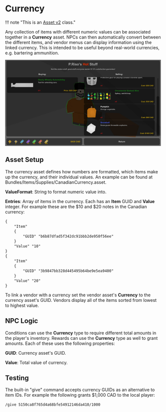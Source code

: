 # Currency

!!! note "This is an [Asset v2](Asset%20Types/AssetsV2.md) class."

Any collection of items with different numeric values can be associated together in a __Currency__ asset. NPCs can then automatically convert between the different items, and vendor menus can display information using the linked currency. This is intended to be useful beyond real-world currencies, e.g. bartering ammunition.

![P.Riso's Hot Stuff](Images/VendorCurrency.jpg)

## Asset Setup

The currency asset defines how numbers are formatted, which items make up the currency, and their individual values. An example can be found at Bundles/Items/Supplies/CanadianCurrency.asset.

__ValueFormat__: String to format numeric value into.

__Entries__: Array of items in the currency. Each has an __Item__ GUID and __Value__ integer. For example these are the $10 and $20 notes in the Canadian currency:

    {
        "Item"
        {
            "GUID" "b6b87dfad5f342dc91bbb2de950f56ee"
        }
        "Value" "10"
    }
    {
        "Item"
        {
            "GUID" "3b9847bb328d445495b64be9e5ea9400"
        }
        "Value" "20"
    }

To link a vendor with a currency set the vendor asset's __Currency__ to the currency asset's GUID. Vendors display all of the items sorted from lowest to highest value.

## NPC Logic

Conditions can use the __Currency__ type to require different total amounts in the player's inventory. Rewards can use the __Currency__ type as well to grant amounts. Each of these uses the following properties:

__GUID__: Currency asset's GUID.

__Value__: Total value of currency.

## Testing

The built-in "give" command accepts currency GUIDs as an alternative to item IDs. For example the following grants $1,000 CAD to the local player:

    /give 5150ca8f765d4a68bfe54912146da410/1000
